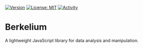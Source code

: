 [![Version](https://img.shields.io/npm/v/@berkelium/berkelium.svg)](https://www.npmjs.com/package/@berkelium/berkelium)
[![License: MIT](https://img.shields.io/badge/License-MIT-yellow.svg)](https://opensource.org/licenses/MIT)
[![Activity](https://img.shields.io/github/commit-activity/m/BerkeliumLabs/berkelium)](https://github.com/BerkeliumLabs/berkelium/pulse)

# Berkelium

A lightweight JavaScript library for data analysis and manipulation.